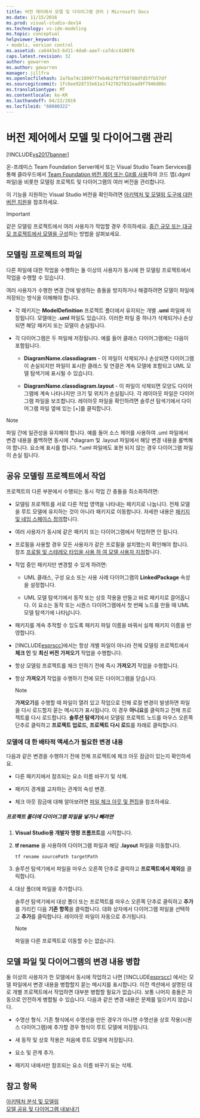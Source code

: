 ```yaml
---
title: 버전 제어에서 모델 및 다이어그램 관리 | Microsoft Docs
ms.date: 11/15/2016
ms.prod: visual-studio-dev14
ms.technology: vs-ide-modeling
ms.topic: conceptual
helpviewer_keywords:
- models, version control
ms.assetid: ca6443e3-6d11-4da8-aae7-ca7dcc410076
caps.latest.revision: 32
author: gewarren
ms.author: gewarren
manager: jillfra
ms.openlocfilehash: 2a7ba74c18097f7eb4b2f8ff50780dfd5ffb57df
ms.sourcegitcommit: 1fc6ee928733e61a1f42782f832ead9f7946d00c
ms.translationtype: MT
ms.contentlocale: ko-KR
ms.lasthandoff: 04/22/2019
ms.locfileid: "60080322"
---
```

# <a name="manage-models-and-diagrams-under-version-control"></a>버전 제어에서 모델 및 다이어그램 관리
[!INCLUDE[vs2017banner](../includes/vs2017banner.md)]

온-프레미스 Team Foundation Server에서 또는 Visual Studio Team Services를 통해 클라우드에서 [Team Foundation 버전 제어 또는 Git를 사용](http://msdn.microsoft.com/library/33267cee-fe5f-4aa3-b2cd-6d22ceace314)하여 코드 맵(.dgml 파일)을 비롯한 모델링 프로젝트 및 다이어그램의 여러 버전을 관리합니다.  
  
 이 기능을 지원하는 Visual Studio 버전을 확인하려면 [아키텍처 및 모델링 도구에 대한 버전 지원](../modeling/what-s-new-for-design-in-visual-studio.md#VersionSupport)을 참조하세요.  
  
> [!IMPORTANT]
>  같은 모델링 프로젝트에서 여러 사용자가 작업할 경우 주의하세요. [중간 규모 또는 대규모 프로젝트에서 모델을 구성](../modeling/structure-your-modeling-solution.md)하는 방법을 살펴보세요.  
  
## <a name="ModelingProjects"></a> 모델링 프로젝트의 파일  
 다른 파일에 대한 작업을 수행하는 둘 이상의 사용자가 동시에 한 모델링 프로젝트에서 작업을 수행할 수 있습니다.  
  
 여러 사용자가 수행한 변경 간에 발생하는 충돌을 방지하거나 해결하려면 모델이 파일에 저장되는 방식을 이해해야 합니다.  
  
- 각 패키지는 **ModelDefinition** 프로젝트 폴더에서 유지되는 개별 **.uml** 파일에 저장됩니다. 모델에는 **.uml** 파일도 있습니다. 이러한 파일 중 하나가 삭제되거나 손상되면 해당 패키지 또는 모델이 손실됩니다.  
  
- 각 다이어그램은 두 파일에 저장됩니다. 예를 들어 클래스 다이어그램에는 다음이 포함됩니다.  
  
    - **DiagramName.classdiagram** - 이 파일이 삭제되거나 손상되면 다이어그램이 손실되지만 파일이 표시한 클래스 및 연결은 계속 모델에 포함되고 UML 모델 탐색기에 표시될 수 있습니다.  
  
    - **DiagramName.classdiagram.layout** - 이 파일이 삭제되면 모양도 다이어그램에 계속 나타나지만 크기 및 위치가 손실됩니다. 각 레이아웃 파일은 다이어그램 파일을 보조합니다. 레이아웃 파일을 확인하려면 솔루션 탐색기에서 다이어그램 파일 옆에 있는 [+]를 클릭합니다.  
  
> [!NOTE]
>  파일 간에 일관성을 유지해야 합니다. 예를 들어 소스 제어를 사용하여 .uml 파일에서 변경 내용을 롤백하면 동시에 .*diagram 및 .layout 파일에서 해당 변경 내용을 롤백해야 합니다. 요소에 표시를 합니다. \*.uml 파일에도 표현 되지 않는 경우 다이어그램 파일이 손실 됩니다.  
  
## <a name="Shared"></a> 공유 모델링 프로젝트에서 작업  
 프로젝트의 다른 부분에서 수행되는 동시 작업 간 충돌을 최소화하려면:  
  
- 모델링 프로젝트를 서로 다른 작업 영역을 나타내는 패키지로 나눕니다. 전체 모델을 루트 모델에 유지하는 것이 아니라 패키지로 이동합니다. 자세한 내용은 [패키지 및 네임 스페이스 정의](../modeling/define-packages-and-namespaces.md)합니다.  
  
- 여러 사용자가 동시에 같은 패키지 또는 다이어그램에서 작업하면 안 됩니다.  
  
- 프로필을 사용할 경우 모든 사용자가 같은 프로필을 설치했는지 확인해야 합니다. 참조 [프로필 및 스테레오 타입을 사용 하 여 모델 사용자 지정](../modeling/customize-your-model-with-profiles-and-stereotypes.md)합니다.  
  
- 작업 중인 패키지만 변경할 수 있게 하려면:  
  
    - UML 클래스, 구성 요소 또는 사용 사례 다이어그램의 **LinkedPackage** 속성을 설정합니다.  
  
    - UML 모델 탐색기에서 동작 또는 상호 작용을 만들고 바로 패키지로 끌어옵니다. 이 요소는 동작 또는 시퀀스 다이어그램에서 첫 번째 노드를 만들 때 UML 모델 탐색기에 나타납니다.  
  
- 패키지를 계속 추적할 수 있도록 패키지 파일 이름을 바꿔서 실제 패키지 이름을 반영합니다.  
  
- [!INCLUDE[esprscc](../includes/esprscc-md.md)]에서는 항상 개별 파일이 아니라 전체 모델링 프로젝트에서 **체크 인** 및 **최신 버전 가져오기** 작업을 수행합니다.  
  
- 항상 모델링 프로젝트를 체크 인하기 전에 즉시 **가져오기** 작업을 수행합니다.  
  
- 항상 **가져오기** 작업을 수행하기 전에 모든 다이어그램을 닫습니다.  
  
    > [!NOTE]
    >  **가져오기**를 수행할 때 파일이 열려 있고 작업으로 인해 로컬 변경이 발생하면 파일을 다시 로드할지 묻는 메시지가 표시됩니다. 이 경우 **아니요**를 클릭하고 전체 프로젝트를 다시 로드합니다. **솔루션 탐색기**에서 모델링 프로젝트 노드를 마우스 오른쪽 단추로 클릭하고 **프로젝트 업로드**, **프로젝트 다시 로드**를 차례로 클릭합니다.  
  
### <a name="Exclusive"></a> 모델에 대 한 배타적 액세스가 필요한 변경 내용  
 다음과 같은 변경을 수행하기 전에 전체 프로젝트에 체크 아웃 잠금이 있는지 확인하세요.  
  
- 다른 패키지에서 참조되는 요소 이름 바꾸기 및 삭제.  
  
- 패키지 경계를 교차하는 관계의 속성 변경.  
  
- 체크 아웃 잠금에 대해 알아보려면 [파일 체크 아웃 및 편집](http://msdn.microsoft.com/library/eb404d63-c448-4994-9416-3e6d50ec554a)을 참조하세요.  
  
##### <a name="to-move-a-diagram-file-in-or-out-of-a-project-folder"></a>프로젝트 폴더에 다이어그램 파일을 넣거나 빼려면  
  
1. **Visual Studio용 개발자 명령 프롬프트**를 시작합니다.  
  
2. **tf rename** 을 사용하여 다이어그램 파일과 해당 **.layout** 파일을 이동합니다.  
  
     `tf rename sourcePath targetPath`  
  
3. 솔루션 탐색기에서 파일을 마우스 오른쪽 단추로 클릭하고 **프로젝트에서 제외**를 클릭합니다.  
  
4. 대상 폴더에 파일을 추가합니다.  
  
     솔루션 탐색기에서 대상 폴더 또는 프로젝트를 마우스 오른쪽 단추로 클릭하고 **추가**를 가리킨 다음 **기존 항목**을 클릭합니다. 대화 상자에서 다이어그램 파일을 선택하고 **추가**를 클릭합니다. 레이아웃 파일이 자동으로 추가됩니다.  
  
    > [!NOTE]
    >  파일을 다른 프로젝트로 이동할 수는 없습니다.  
  
## <a name="Merging"></a> 모델 파일 및 다이어그램의 변경 내용 병합  
 둘 이상의 사용자가 한 모델에서 동시에 작업하고 나면 [!INCLUDE[esprscc](../includes/esprscc-md.md)] 에서는 모델 파일에서 변경 내용을 병합할지 묻는 메시지를 표시합니다. 이전 섹션에서 설명된 대로 개별 프로젝트에서 작업하면 대부분 병합할 필요가 없습니다. 보통 나머지 충돌은 자동으로 안전하게 병합될 수 있습니다. 다음과 같은 변경 내용은 문제를 일으키지 않습니다.  
  
- 수명선 형식. 기존 형식에서 수명선을 만든 경우가 아니면 수명선을 상호 작용(시퀀스 다이어그램)에 추가할 경우 형식이 루트 모델에 저장됩니다.  
  
- 새 동작 및 상호 작용은 처음에 루트 모델에 저장됩니다.  
  
- 요소 및 관계 추가.  
  
- 패키지 내에서만 참조되는 요소 이름 바꾸기 또는 삭제.  
  
## <a name="see-also"></a>참고 항목  
 [아키텍처 분석 및 모델링](../modeling/analyze-and-model-your-architecture.md)   
 [모델 공유 및 다이어그램 내보내기](../modeling/share-models-and-exporting-diagrams.md)
